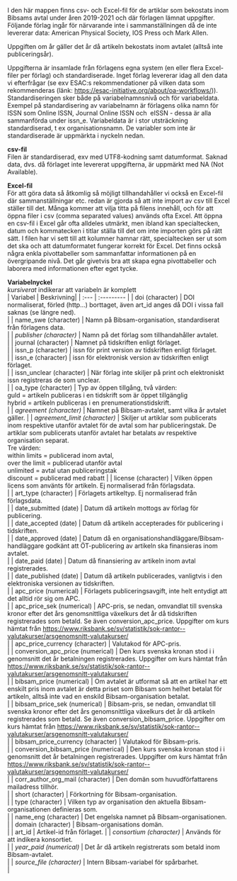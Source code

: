 I den här mappen finns csv- och Excel-fil för de artiklar som bekostats inom Bibsams avtal under åren 2019-2021 och där förlagen lämnat uppgifter. Följande förlag ingår för närvarande inte i sammanställningen då de inte levererar data: American Physical Society, IOS Press och Mark Allen. 

Uppgiften om år gäller det år då artikeln bekostats inom avtalet (alltså inte publiceringsår).

Uppgifterna är insamlade från förlagens egna system (en eller flera Excel-filer per förlag) och standardiserade. Inget förlag levererar idag all den data vi efterfrågar (se exv ESAC:s rekommendationer på vilken data som rekommenderas (länk: https://esac-initiative.org/about/oa-workflows/)). Standardiseringen sker både på variabelnamnsnivå och för variabeldata. Exempel på standardisering av variabelnamn är förlagens olika namn för ISSN som Online ISSN, Journal Online ISSN och  eISSN - dessa är alla sammanförda under issn_e. Variabeldata är i stor utsträckning standardiserad, t ex organisationsnamn. De variabler som inte är standardiserade är uppmärkta i nyckeln nedan.

**csv-fil**<br>
Filen är standardiserad, exv med UTF8-kodning samt datumformat. Saknad data, dvs. då förlaget inte levererat uppgifterna, är uppmärkt med NA (Not Available).

**Excel-fil**<br>
För att göra data så åtkomlig så möjligt tillhandahåller vi också en Excel-fil där sammanställningar etc. redan är gjorda så att inte import av csv till Excel ställer till det. Många kommer att vilja titta på filens innehåll, och för att öppna filer i csv (comma separated values) används ofta Excel. Att öppna en csv-fil i Excel går ofta alldeles utmärkt, men ibland kan specialtecken, datum och kommatecken i titlar ställa till det om inte importen görs på rätt sätt. I filen har vi sett till att kolumner hamnar rätt, specialtecken ser ut som det ska och att datumformatet fungerar korrekt för Excel. Det finns också några enkla pivottabeller som sammanfattar informationen på en övergripande nivå. Det går givetvis bra att skapa egna pivottabeller och laborera med informationen efter eget tycke.

**Variabelnyckel** <br>
*kursiverat* indikerar att variabeln är komplett<br>
| Variabel | Beskrivning|
| :--- | :--------- |
| doi (character) | DOI normaliserat, förled (http…) borttaget, även art_id anges då DOI i vissa fall saknas (se längre ned).<br>|
| name_swe (character) | Namn på Bibsam-organisation, standardiserat från förlagens data.<br> |
| *publisher (character)* | Namn på det förlag som tillhandahåller avtalet.<br> |
| journal (character) | Namnet på tidskriften enligt förlaget.<br> |
| issn_p (character) | issn för print version av tidskriften enligt förlaget.<br> |
| issn_e (character) | issn för elektronisk version av tidskriften enligt förlaget.<br> |
| issn_unclear (character) | När förlag inte skiljer på print och elektroniskt issn registreras de som unclear.<br> |
| oa_type (character) | Typ av öppen tillgång, två värden: <br> guld = artikeln publiceras i en tidskrift som är öppet tillgänglig <br> hybrid = artikeln publiceras i en prenumerationstidskrift.<br> |
| *agreement (character)* | Namnet på Bibsam-avtalet, samt vilka år avtalet gäller. |
| *agreement_limit (character)* | Skiljer ut artiklar som publicerats inom respektive utanför avtalet för de avtal som har publiceringstak. De artiklar som publicerats utanför avtalet har betalats av respektive organisation separat. <br> Tre värden: <br> within limits = publicerad inom avtal, <br> over the limit = publicerad utanför avtal <br> unlimited = avtal utan publiceringstak <br> discount = publicerad med rabatt |
| license (character) | Vilken öppen licens som använts för artikeln. Ej normaliserad från förlagsdata.<br> |
| art_type (character) | Förlagets artikeltyp. Ej normaliserad från förlagsdata.<br> |
| date_submitted (date) | Datum då artikeln mottogs av förlag för publicering.<br> |
| date_accepted (date) | Datum då artikeln accepterades för publicering i tidskriften.<br> |
| date_approved (date) | Datum då en organisationshandläggare/Bibsam-handläggare godkänt att ÖT-publicering av artikeln ska finansieras inom avtalet.<br> |
| date_paid (date) | Datum då finansiering av artikeln inom avtal registrerades.<br> |
| date_published (date) | Datum då artikeln publicerades, vanligtvis i den elektroniska versionen av tidskriften.<br> |
| apc_price (numerical) | Förlagets publiceringsavgift, inte helt entydigt att det alltid rör sig om APC.<br> |
| apc_price_sek (numerical) | APC-pris, se nedan, omvandlat till svenska kronor efter det års genomsnittliga växelkurs det år då tidskriften registrerades som betald. Se även conversion_apc_price. Uppgifter om kurs hämtat från https://www.riksbank.se/sv/statistik/sok-rantor--valutakurser/arsgenomsnitt-valutakurser/<br> |
| apc_price_currency (character) | Valutakod för APC-pris.<br> |
| conversion_apc_price (numerical) | Den kurs svenska kronan stod i i genomsnitt det år betalningen registrerades. Uppgifter om kurs hämtat från https://www.riksbank.se/sv/statistik/sok-rantor--valutakurser/arsgenomsnitt-valutakurser/<br> |
| bibsam_price (numerical) | Om avtalet är utformat så att en artikel har ett enskilt pris inom avtalet är detta priset som Bibsam som helhet betalat för artikeln, alltså inte vad en enskild Bibsam-organisation betalat.<br> |
| bibsam_price_sek (numerical) | Bibsam-pris, se nedan, omvandlat till svenska kronor efter det års genomsnittliga växelkurs det år då artikeln registrerades som betald. Se även conversion_bibsam_price. Uppgifter om kurs hämtat från https://www.riksbank.se/sv/statistik/sok-rantor--valutakurser/arsgenomsnitt-valutakurser/<br> |
| bibsam_price_currency (character) | Valutakod för Bibsam-pris.<br> |
| conversion_bibsam_price (numerical) | Den kurs svenska kronan stod i i genomsnitt det år betalningen registrerades. Uppgifter om kurs hämtat från https://www.riksbank.se/sv/statistik/sok-rantor--valutakurser/arsgenomsnitt-valutakurser/<br> |
| corr_author_org_mail (character) | Den domän som huvudförfattarens mailadress tillhör.<br> |
| short (character) | Förkortning för Bibsam-organisation.<br> |
| type (character) | Vilken typ av organisation den aktuella Bibsam-organisationen definieras som.<br> |
| name_eng (character) | Det engelska namnet på Bibsam-organisationen.<br> |
| domain (character) | Bibsam-organisations domän.<br> |
| art_id | Artikel-id från förlaget. |
| *consortium (character)* | Används för att indikera konsortiet.<br> |
| *year_paid (numerical)* | Det år då artikeln registrerats som betald inom Bibsam-avtalet.<br> |
| *source_file (character)* | Intern Bibsam-variabel för spårbarhet.<br> |
